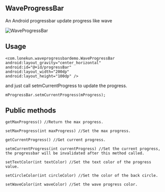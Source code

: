 ## WaveProgressBar

An Android progressbar update progress like wave

![WaveProgressBar](http://7xkou8.com1.z0.glb.clouddn.com/ariesLRX22Gliukun09272015110902.gif)
	
## Usage
```
<com.lonekun.waveprogressbardemo.WaveProgressBar
android:layout_gravity="center_horizontal"
android:id="@+id/progressBar"
android:layout_width="200dp"
android:layout_height="100dp" />
```
and just call setmCurrentProgress to update the progress.

`mProgressBar.setmCurrentProgress(mProgress); `

## Public methods

```
getMaxProgress() //Return the max progress.

setMaxProgress(int maxProgress) //Set the max progress.

getCurrentProgress() //Get current progress.

setmCurrentProgress(int currentProgress) //Set the current progress, the progressbar will be invalidated after this method called.

setTextColor(int textColor) //Set the text color of the progress value.

setCircleColor(int circleColor) //Set the color of the back circle.

setWaveColor(int waveColor) //Set the wave progress color.
```

